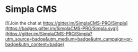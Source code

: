 # Simpla CMS

[![Join the chat at https://gitter.im/SimplaCMS-PRO/Simpla](https://badges.gitter.im/SimplaCMS-PRO/Simpla.svg)](https://gitter.im/SimplaCMS-PRO/Simpla?utm_source=badge&utm_medium=badge&utm_campaign=pr-badge&utm_content=badge)
